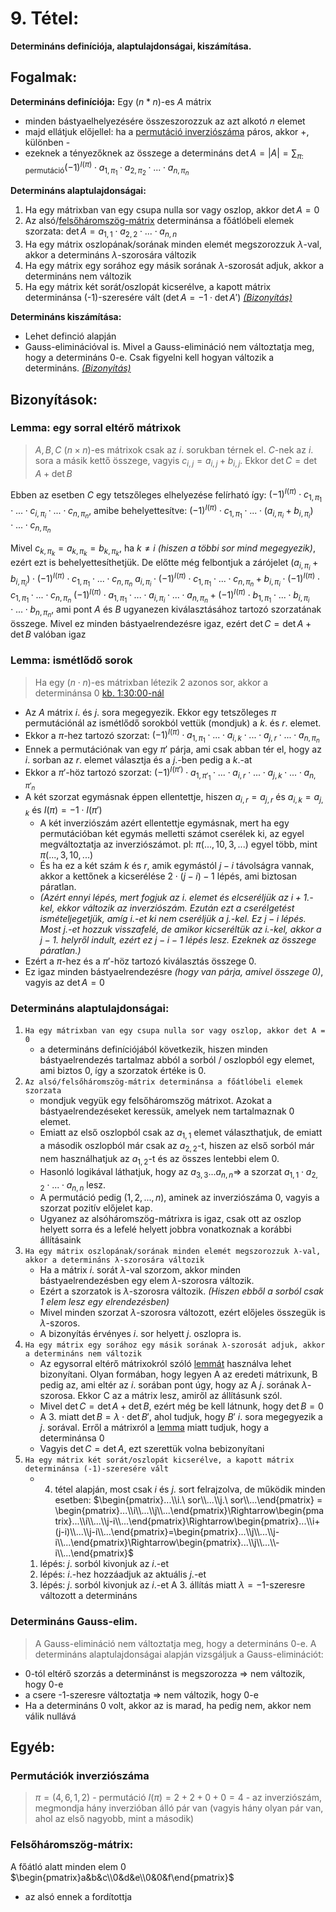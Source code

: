 # 9. Tétel:
**Determináns definíciója, alaptulajdonságai, kiszámítása.**

## Fogalmak:
**Determináns definíciója:** Egy ($n*n$)-es $A$ mátrix
- minden bástyaelhelyezésére összeszorozzuk az azt alkotó $n$ elemet
- majd ellátjuk előjellel: ha a [permutáció inverziószáma](#permutációk-inverziószáma) páros, akkor +, különben -
- ezeknek a tényezőknek az összege a determináns
$\det A = |A| = \displaystyle{\sum_{\pi \text{: permutáció}}} (-1)^{I(\pi)} \cdot a_{1, \pi_1} \cdot a_{2, \pi_2} \cdot ... \cdot a_{n, \pi_n}$

**Determináns alaptulajdonságai:** 
1. Ha egy mátrixban van egy csupa nulla sor vagy oszlop, akkor $\det A = 0$
2. Az alsó/[felsőháromszög-mátrix](#felsőháromszög-mátrix) determinánsa a főátlóbeli elemek szorzata: 
    $\det A = a_{1,1} \cdot a_{2,2} \cdot ... \cdot a_{n,n}$
3. Ha egy mátrix oszlopának/sorának minden elemét megszorozzuk $\lambda$-val, akkor a determináns $\lambda$-szorosára változik
4. Ha egy mátrix egy sorához egy másik sorának $\lambda$-szorosát adjuk, akkor a determináns nem változik
5. Ha egy mátrix két sorát/oszlopát kicserélve, a kapott mátrix determinánsa (-1)-szeresére vált
($\det A = -1 \cdot \det A'$)
[*(Bizonyítás)*](#determináns-alaptulajdonságai)

**Determináns kiszámítása:** 
- Lehet definció alapján
- Gauss-eliminációval is. Mivel a Gauss-elimináció nem változtatja meg, hogy a determináns 0-e. Csak figyelni kell hogyan változik a determináns.
[*(Bizonyítás)*](#determináns-gauss-elim)

## Bizonyítások:

### Lemma: egy sorral eltérő mátrixok
> $A, B, C\ (n×n)$-es mátrixok csak az $i$. sorukban térnek el. $C$-nek az $i$. sora a másik kettő összege, vagyis $c_{i,j} = a_{i,j}+b_{i,j}$. Ekkor $\det C = \det A + \det B$

Ebben az esetben $C$ egy tetszőleges elhelyezése felírható így:
$(-1)^{I(\pi)} \cdot c_{1,\pi_1} \cdot ... \cdot c_{i,\pi_i} \cdot ... \cdot c_{n,\pi_n}$, amibe behelyettesítve:
$(-1)^{I(\pi)} \cdot c_{1,\pi_1} \cdot ... \cdot (a_{i,\pi_i}+b_{i,\pi_i}) \cdot ... \cdot c_{n,\pi_n}$

Mivel $c_{k,\pi_k}=a_{k,\pi_k}=b_{k,\pi_k}$, ha $k \neq i$ *(hiszen a többi sor mind megegyezik)*, ezért ezt is behelyettesíthetjük. De előtte még felbontjuk a zárójelet
$(a_{i,\pi_i}+b_{i,\pi_i}) \cdot (-1)^{I(\pi)} \cdot c_{1,\pi_1} \cdot ... \cdot c_{n,\pi_n}$
$a_{i,\pi_i} \cdot (-1)^{I(\pi)} \cdot c_{1,\pi_1} \cdot ... \cdot c_{n,\pi_n} + b_{i,\pi_i} \cdot (-1)^{I(\pi)} \cdot c_{1,\pi_1} \cdot ... \cdot c_{n,\pi_n}$
$(-1)^{I(\pi)} \cdot a_{1,\pi_1} \cdot ... \cdot a_{i,\pi_i} \cdot ... \cdot a_{n,\pi_n}+(-1)^{I(\pi)} \cdot b_{1,\pi_1} \cdot ... \cdot b_{i,\pi_i} \cdot ... \cdot b_{n,\pi_n}$, ami pont $A$ és $B$ ugyanezen kiválasztásához tartozó szorzatának összege.
Mivel ez minden bástyaelrendezésre igaz, ezért $\det C = \det A + \det B$ valóban igaz

### Lemma: ismétlődő sorok
> Ha egy $(n \cdot n)$-es mátrixban létezik 2 azonos sor, akkor a determinánsa 0
> [kb. 1:30:00-nál](https://web.microsoftstream.com/video/14a6b0b8-e794-48dc-bbeb-55dc0298754c?channelId=f0201dbc-240f-43bf-90a3-5725542bfa7d)

- Az $A$ mátrix $i$. és $j$. sora megegyezik. Ekkor egy tetszőleges $\pi$ permutációnál az ismétlődő sorokból vettük (mondjuk) a $k$. és $r$. elemet.
- Ekkor a $\pi$-hez tartozó szorzat: $(-1)^{I(\pi)} \cdot a_{1, \pi_1} \cdot ... \cdot a_{i, k} \cdot ... \cdot a_{j, r} \cdot ... \cdot a_{n, \pi_n}$
- Ennek a permutációnak van egy $\pi'$ párja, ami csak abban tér el, hogy az $i$. sorban az $r$. elemet választja és a $j$.-ben pedig a $k$.-at
- Ekkor a $\pi'$-höz tartozó szorzat: $(-1)^{I(\pi')} \cdot a_{1, \pi'_1} \cdot ... \cdot a_{i, r} \cdot ... \cdot a_{j, k} \cdot ... \cdot a_{n, \pi'_n}$
- A két szorzat egymásnak éppen ellentettje, hiszen $a_{i,r} = a_{j,r}$ és $a_{i,k} = a_{j, k}$ és $I(\pi) = -1 \cdot I(\pi')$
    - A két inverziószám azért ellentettje egymásnak, mert ha egy permutációban két egymás melletti számot cserélek ki, az egyel megváltoztatja az inverziószámot. 
    pl: $\pi(..., 10, 3,...)$ egyel több, mint $\pi(..., 3, 10,...)$
    - És ha ez a két szám $k$ és $r$, amik egymástól $j-i$ távolságra vannak, akkor a kettőnek a kicserélése $2 \cdot (j-i)-1$ lépés, ami biztosan páratlan.
    - *(Azért ennyi lépés, mert fogjuk az $i$. elemet és elcseréljük az $i+1$.-kel, ekkor változik az inverziószám. Ezután ezt a cserélgetést ismételjegetjük, amíg $i.$-et ki nem cseréljük a $j.$-kel. Ez $j-i$ lépés. Most $j.$-et hozzuk visszafelé, de amikor kicseréltük az $i$.-kel, akkor a $j-1$. helyről indult, ezért ez $j-i-1$ lépés lesz. Ezeknek az összege páratlan.)*
- Ezért a $\pi$-hez és a $\pi'$-höz tartozó kiválasztás összege 0.
- Ez igaz minden bástyaelrendezésre *(hogy van párja, amivel összege 0)*, vagyis az $\det A = 0$

### Determináns alaptulajdonságai:
1. `Ha egy mátrixban van egy csupa nulla sor vagy oszlop, akkor det A = 0`
    - a determináns definíciójából következik, hiszen minden bástyaelrendezés tartalmaz abból a sorból / oszlopból egy elemet, ami biztos 0, így a szorzatok értéke is 0.
2. `Az alsó/felsőháromszög-mátrix determinánsa a főátlóbeli elemek szorzata`
    - mondjuk vegyük egy felsőháromszög mátrixot. Azokat a bástyaelrendezéseket keressük, amelyek nem tartalmaznak 0 elemet.
    - Emiatt az első oszlopból csak az $a_{1,1}$ elemet választhatjuk, de emiatt a második oszlopból már csak az $a_{2,2}$-t, hiszen az első sorból már nem használhatjuk az $a_{1,2}$-t és az összes lentebbi elem 0.
    - Hasonló logikával láthatjuk, hogy az $a_{3,3}...a_{n,n} \Rightarrow$ a szorzat $a_{1,1} \cdot a_{2,2} \cdot ... \cdot a_{n,n}$ lesz. 
    - A permutáció pedig $(1, 2, ..., n)$, aminek az inverziószáma 0, vagyis a szorzat pozitív előjelet kap.
    - Ugyanez az alsóháromszög-mátrixra is igaz, csak ott az oszlop helyett sorra és a lefelé helyett jobbra vonatkoznak a korábbi állításaink
3. `Ha egy mátrix oszlopának/sorának minden elemét megszorozzuk λ-val, akkor a determináns λ-szorosára változik`
   - Ha a mátrix $i$. sorát $\lambda$-val szorzom, akkor minden bástyaelrendezésben egy elem $\lambda$-szorosra változik.
   - Ezért a szorzatok is $\lambda$-szorosra változik. *(Hiszen ebből a sorból csak 1 elem lesz egy elrendezésben)*
   - Mivel minden szorzat $\lambda$-szorosra változott, ezért előjeles összegük is $\lambda$-szoros.
   - A bizonyítás érvényes $i$. sor helyett $j$. oszlopra is.
4. `Ha egy mátrix egy sorához egy másik sorának λ-szorosát adjuk, akkor a determináns nem változik`
   - Az egysorral eltérő mátrixokról szóló [lemmát](#lemma-egy-sorral-eltérő-mátrixok) használva lehet bizonyítani. Olyan formában, hogy legyen A az eredeti mátrixunk, B pedig az, ami eltér az $i$. sorában pont úgy, hogy az A $j$. sorának $\lambda$-szorosa. Ekkor C az a mátrix lesz, amiről az állításunk szól.
   - Mivel $\det C = \det A + \det B$, ezért még be kell látnunk, hogy $\det B = 0$
   - A 3. miatt $\det B = \lambda \cdot \det B'$, ahol tudjuk, hogy $B'$ $i$. sora megegyezik a $j$. sorával. Erről a mátrixról a [lemma](#lemma-ismétlődő-sorok) miatt tudjuk, hogy a determinánsa 0
   - Vagyis $\det C = \det A$, ezt szerettük volna bebizonyítani
5. `Ha egy mátrix két sorát/oszlopát kicserélve, a kapott mátrix determinánsa (-1)-szeresére vált`
    - 4. tétel alapján, most csak $i$ és $j$. sort felrajzolva, de működik minden esetben:
    $\begin{pmatrix}...\\i.\ sor\\...\\j.\ sor\\...\end{pmatrix} = \begin{pmatrix}...\\i\\...\\j\\...\end{pmatrix}\Rightarrow\begin{pmatrix}...\\i\\...\\j-i\\...\end{pmatrix}\Rightarrow\begin{pmatrix}...\\i+(j-i)\\...\\j-i\\...\end{pmatrix}=\begin{pmatrix}...\\j\\...\\j-i\\...\end{pmatrix}\Rightarrow\begin{pmatrix}...\\j\\...\\-i\\...\end{pmatrix}$
    1. lépés: $j$. sorból kivonjuk az $i$.-et
    2. lépés: $i$.-hez hozzáadjuk az aktuális $j$.-et
    3. lépés: $j$. sorból kivonjuk az $i$.-et
    A 3. állítás miatt $\lambda = -1$-szeresre változott a determináns

### Determináns Gauss-elim.
> A Gauss-elimináció nem változtatja meg, hogy a determináns 0-e.
A determináns alaptulajdonságai alapján vizsgáljuk a Gauss-eliminációt:
- 0-tól eltérő szorzás a determinánst is megszorozza $\Rightarrow$ nem változik, hogy 0-e
- a csere -1-szeresre változtatja $\Rightarrow$ nem változik, hogy 0-e
- Ha a determináns 0 volt, akkor az is marad, ha pedig nem, akkor nem válik nullává

## Egyéb:
### Permutációk inverziószáma
>$\pi = (4, 6, 1, 2)$ - permutáció
>$I(\pi) = 2 + 2 + 0 + 0 = 4$ - az inverziószám, megmondja hány inverzióban álló pár van (vagyis hány olyan pár van, ahol az első nagyobb, mint a második)

### Felsőháromszög-mátrix: 
A főátló alatt minden elem 0
$\begin{pmatrix}a&b&c\\0&d&e\\0&0&f\end{pmatrix}$
- az alsó ennek a fordítottja